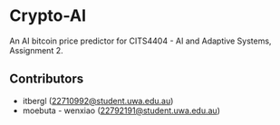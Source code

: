 # Crypto-AI

An AI bitcoin price predictor for CITS4404 - AI and Adaptive Systems, Assignment 2.

## Contributors

- itbergl (22710992@student.uwa.edu.au)
- moebuta - wenxiao (22792191@student.uwa.edu.au)